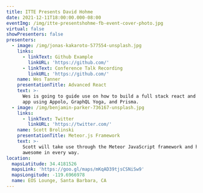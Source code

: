 ```yaml
---
title: ITTE Presents David Hohme
date: 2021-12-11T18:00:00.000-08:00
eventImg: /img/itte-presentshohme-fb-event-cover-photo.jpg
virtual: false
showPresenters: false
presenters:
  - image: /img/jonas-kakaroto-577554-unsplash.jpg
    links:
      - linkText: Github Example
        linkURL: 'https://github.com/'
      - linkText: Conference Talk Recording
        linkURL: 'https://github.com/'
    name: Wes Tanner
    presentationTitle: Advanced React
    text: >-
      Wes is going to guide use on how to build a full stack react and graphql
      app using Appolo, GraphQL Yoga, and Prisma.
  - image: /img/benjamin-parker-736167-unsplash.jpg
    links:
      - linkText: Twitter
        linkURL: 'https://twitter.com/'
    name: Scott Brolinski
    presentationTitle: Meteor.js Framework
    text: >-
      Scott will take use through the Meteor JavaScript framework and how it’s
      awesome in every way.
location:
  mapsLatitude: 34.4181526
  mapsLink: 'https://goo.gl/maps/mKqAD39tjsCSNiSw9'
  mapsLongitude: -119.6966978
  name: EOS Lounge, Santa Barbara, CA
---
```


